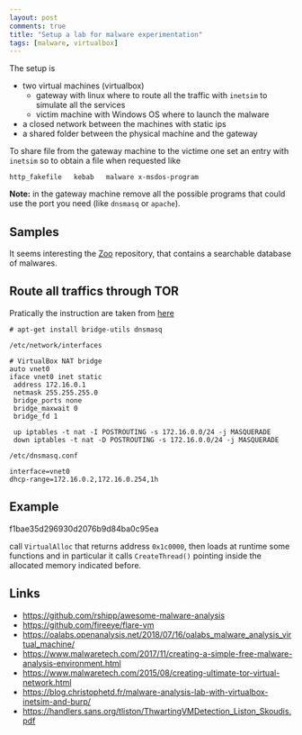```yaml
---
layout: post
comments: true
title: "Setup a lab for malware experimentation"
tags: [malware, virtualbox]
---
```


The setup is

 - two virtual machines (virtualbox)
   - gateway with linux where to route all the traffic with ``inetsim`` to simulate all the services
   - victim machine with Windows OS where to launch the malware
 - a closed network between the machines with static ips
 - a shared folder between the physical machine and the gateway

To share file from the gateway machine to the victime one set an entry with ``inetsim`` so to
obtain a file when requested like

```
http_fakefile   kebab   malware x-msdos-program
```

**Note:** in the gateway machine remove all the possible programs that could use the
port you need (like ``dnsmasq`` or ``apache``).

## Samples

It seems interesting the [Zoo](https://github.com/ytisf/theZoo) repository, that contains
a searchable database of malwares.

## Route all traffics through TOR

Pratically the instruction are taken from [here](https://www.howtoforge.com/how-to-set-up-a-tor-middlebox-routing-all-virtualbox-virtual-machine-traffic-over-the-tor-network)

```
# apt-get install bridge-utils dnsmasq
```

``/etc/network/interfaces``

```
# VirtualBox NAT bridge
auto vnet0
iface vnet0 inet static
 address 172.16.0.1
 netmask 255.255.255.0
 bridge_ports none
 bridge_maxwait 0
 bridge_fd 1
 
 up iptables -t nat -I POSTROUTING -s 172.16.0.0/24 -j MASQUERADE
 down iptables -t nat -D POSTROUTING -s 172.16.0.0/24 -j MASQUERADE
```

``/etc/dnsmasq.conf``

```
interface=vnet0
dhcp-range=172.16.0.2,172.16.0.254,1h
```

## Example

f1bae35d296930d2076b9d84ba0c95ea

call ``VirtualAlloc`` that returns address ``0x1c0000``, then loads at runtime
some functions and in particular it calls ``CreateThread()`` pointing inside
the allocated memory indicated before.

## Links

 - https://github.com/rshipp/awesome-malware-analysis
 - https://github.com/fireeye/flare-vm
 - https://oalabs.openanalysis.net/2018/07/16/oalabs_malware_analysis_virtual_machine/
 - https://www.malwaretech.com/2017/11/creating-a-simple-free-malware-analysis-environment.html
 - https://www.malwaretech.com/2015/08/creating-ultimate-tor-virtual-network.html
 - https://blog.christophetd.fr/malware-analysis-lab-with-virtualbox-inetsim-and-burp/
 - https://handlers.sans.org/tliston/ThwartingVMDetection_Liston_Skoudis.pdf


